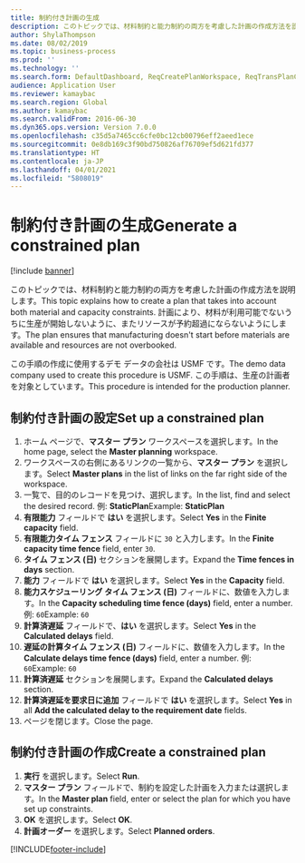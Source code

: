 ```yaml
---
title: 制約付き計画の生成
description: このトピックでは、材料制約と能力制約の両方を考慮した計画の作成方法を説明します。
author: ShylaThompson
ms.date: 08/02/2019
ms.topic: business-process
ms.prod: ''
ms.technology: ''
ms.search.form: DefaultDashboard, ReqCreatePlanWorkspace, ReqTransPlanCard, ReqPlanSched
audience: Application User
ms.reviewer: kamaybac
ms.search.region: Global
ms.author: kamaybac
ms.search.validFrom: 2016-06-30
ms.dyn365.ops.version: Version 7.0.0
ms.openlocfilehash: c35d5a7465cc6cfe0bc12cb00796eff2aeed1ece
ms.sourcegitcommit: 0e8db169c3f90bd750826af76709ef5d621fd377
ms.translationtype: HT
ms.contentlocale: ja-JP
ms.lasthandoff: 04/01/2021
ms.locfileid: "5808019"
---
```

# <a name="generate-a-constrained-plan"></a><span data-ttu-id="2a0f8-103">制約付き計画の生成</span><span class="sxs-lookup"><span data-stu-id="2a0f8-103">Generate a constrained plan</span></span>

[!include [banner](../../includes/banner.md)]

<span data-ttu-id="2a0f8-104">このトピックでは、材料制約と能力制約の両方を考慮した計画の作成方法を説明します。</span><span class="sxs-lookup"><span data-stu-id="2a0f8-104">This topic explains how to create a plan that takes into account both material and capacity constraints.</span></span> <span data-ttu-id="2a0f8-105">計画により、材料が利用可能でないうちに生産が開始しないように、またリソースが予約超過にならないようにします。</span><span class="sxs-lookup"><span data-stu-id="2a0f8-105">The plan ensures that manufacturing doesn't start before materials are available and resources are not overbooked.</span></span> 

<span data-ttu-id="2a0f8-106">この手順の作成に使用するデモ データの会社は USMF です。</span><span class="sxs-lookup"><span data-stu-id="2a0f8-106">The demo data company used to create this procedure is USMF.</span></span> <span data-ttu-id="2a0f8-107">この手順は、生産の計画者を対象としています。</span><span class="sxs-lookup"><span data-stu-id="2a0f8-107">This procedure is intended for the production planner.</span></span>


## <a name="set-up-a-constrained-plan"></a><span data-ttu-id="2a0f8-108">制約付き計画の設定</span><span class="sxs-lookup"><span data-stu-id="2a0f8-108">Set up a constrained plan</span></span>
1. <span data-ttu-id="2a0f8-109">ホーム ページで、**マスター プラン** ワークスペースを選択します。</span><span class="sxs-lookup"><span data-stu-id="2a0f8-109">In the home page, select the **Master planning** workspace.</span></span>
2. <span data-ttu-id="2a0f8-110">ワークスペースの右側にあるリンクの一覧から、**マスター プラン** を選択します。</span><span class="sxs-lookup"><span data-stu-id="2a0f8-110">Select **Master plans** in the list of links on the far right side of the workspace.</span></span>
3. <span data-ttu-id="2a0f8-111">一覧で、目的のレコードを見つけ、選択します。</span><span class="sxs-lookup"><span data-stu-id="2a0f8-111">In the list, find and select the desired record.</span></span> <span data-ttu-id="2a0f8-112">例: **StaticPlan**</span><span class="sxs-lookup"><span data-stu-id="2a0f8-112">Example: **StaticPlan**</span></span>  
4. <span data-ttu-id="2a0f8-113">**有限能力** フィールドで **はい** を選択します。</span><span class="sxs-lookup"><span data-stu-id="2a0f8-113">Select **Yes** in the **Finite capacity** field.</span></span>
5. <span data-ttu-id="2a0f8-114">**有限能力タイム フェンス** フィールドに `30` と入力します。</span><span class="sxs-lookup"><span data-stu-id="2a0f8-114">In the **Finite capacity time fence** field, enter `30`.</span></span>
6. <span data-ttu-id="2a0f8-115">**タイム フェンス (日)** セクションを展開します。</span><span class="sxs-lookup"><span data-stu-id="2a0f8-115">Expand the **Time fences in days** section.</span></span>
7. <span data-ttu-id="2a0f8-116">**能力** フィールドで **はい** を選択します。</span><span class="sxs-lookup"><span data-stu-id="2a0f8-116">Select **Yes** in the **Capacity** field.</span></span>
8. <span data-ttu-id="2a0f8-117">**能力スケジューリング タイム フェンス (日)** フィールドに、数値を入力します。</span><span class="sxs-lookup"><span data-stu-id="2a0f8-117">In the **Capacity scheduling time fence (days)** field, enter a number.</span></span> <span data-ttu-id="2a0f8-118">例: `60`</span><span class="sxs-lookup"><span data-stu-id="2a0f8-118">Example: `60`</span></span>  
9. <span data-ttu-id="2a0f8-119">**計算済遅延** フィールドで、**はい** を選択します。</span><span class="sxs-lookup"><span data-stu-id="2a0f8-119">Select **Yes** in the **Calculated delays** field.</span></span>
10. <span data-ttu-id="2a0f8-120">**遅延の計算タイム フェンス (日)** フィールドに、数値を入力します。</span><span class="sxs-lookup"><span data-stu-id="2a0f8-120">In the **Calculate delays time fence (days)** field, enter a number.</span></span> <span data-ttu-id="2a0f8-121">例: `60`</span><span class="sxs-lookup"><span data-stu-id="2a0f8-121">Example: `60`</span></span> 
11. <span data-ttu-id="2a0f8-122">**計算済遅延** セクションを展開します。</span><span class="sxs-lookup"><span data-stu-id="2a0f8-122">Expand the **Calculated delays** section.</span></span>
12. <span data-ttu-id="2a0f8-123">**計算済遅延を要求日に追加** フィールドで **はい** を選択します。</span><span class="sxs-lookup"><span data-stu-id="2a0f8-123">Select **Yes** in all **Add the calculated delay to the requirement date** fields.</span></span>
13. <span data-ttu-id="2a0f8-124">ページを閉じます。</span><span class="sxs-lookup"><span data-stu-id="2a0f8-124">Close the page.</span></span>

## <a name="create-a-constrained-plan"></a><span data-ttu-id="2a0f8-125">制約付き計画の作成</span><span class="sxs-lookup"><span data-stu-id="2a0f8-125">Create a constrained plan</span></span>
1. <span data-ttu-id="2a0f8-126">**実行** を選択します。</span><span class="sxs-lookup"><span data-stu-id="2a0f8-126">Select **Run**.</span></span>
2. <span data-ttu-id="2a0f8-127">**マスター プラン** フィールドで、制約を設定した計画を入力または選択します。</span><span class="sxs-lookup"><span data-stu-id="2a0f8-127">In the **Master plan** field, enter or select the plan for which you have set up constraints.</span></span>  
3. <span data-ttu-id="2a0f8-128">**OK** を選択します。</span><span class="sxs-lookup"><span data-stu-id="2a0f8-128">Select **OK**.</span></span>
4. <span data-ttu-id="2a0f8-129">**計画オーダー** を選択します。</span><span class="sxs-lookup"><span data-stu-id="2a0f8-129">Select **Planned orders**.</span></span>



[!INCLUDE[footer-include](../../../includes/footer-banner.md)]